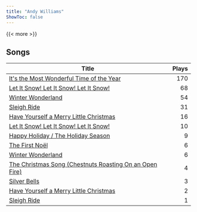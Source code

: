 ```yaml
---
title: "Andy Williams"
ShowToc: false
---
```


{{< more >}}

## Songs
Title | Plays 
----- | -----: 
[It's the Most Wonderful Time of the Year](/songs/its-the-most-wonderful-time-of-the-year) | 170
[Let It Snow! Let It Snow! Let It Snow!](/songs/let-it-snow-let-it-snow-let-it-snow) | 68
[Winter Wonderland](/songs/winter-wonderland) | 54
[Sleigh Ride](/songs/sleigh-ride) | 31
[Have Yourself a Merry Little Christmas](/songs/have-yourself-a-merry-little-christmas) | 16
[Let It Snow! Let It Snow! Let It Snow!](/songs/let-it-snow-let-it-snow-let-it-snow) | 10
[Happy Holiday / The Holiday Season](/songs/happy-holiday-the-holiday-season) | 9
[The First Noël](/songs/the-first-noel) | 6
[Winter Wonderland](/songs/winter-wonderland) | 6
[The Christmas Song (Chestnuts Roasting On an Open Fire)](/songs/the-christmas-song-chestnuts-roasting-on-an-open-fire) | 4
[Silver Bells](/songs/silver-bells) | 3
[Have Yourself a Merry Little Christmas](/songs/have-yourself-a-merry-little-christmas) | 2
[Sleigh Ride](/songs/sleigh-ride) | 1

